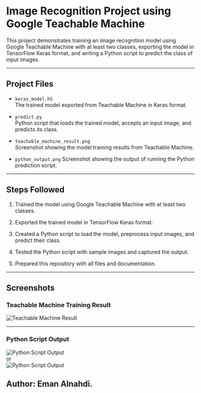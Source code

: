 # Image Recognition Project using Google Teachable Machine

This project demonstrates training an image recognition model using Google Teachable Machine with at least two classes, exporting the model in TensorFlow Keras format, and writing a Python script to predict the class of input images.

---

## Project Files

- `keras_model.h5`  
  The trained model exported from Teachable Machine in Keras format.

- `predict.py`  
  Python script that loads the trained model, accepts an input image, and predicts its class.

- `teachable_machine_result.png`   
  Screenshot showing the model training results from Teachable Machine.

- `python_output.png` 
  Screenshot showing the output of running the Python prediction script.

---

## Steps Followed

1. Trained the model using Google Teachable Machine with at least two classes.

2. Exported the trained model in TensorFlow Keras format.

3. Created a Python script to load the model, preprocess input images, and predict their class.

4. Tested the Python script with sample images and captured the output.

5. Prepared this repository with all files and documentation.

---

## Screenshots

### Teachable Machine Training Result

![Teachable Machine Result](![image](https://github.com/user-attachments/assets/f356343e-a8df-4bb6-a3cd-f7d73eeaed7d)
)

---

### Python Script Output

![Python Script Output](python_output.png)  
or  
![Python Script Output](![image](https://github.com/user-attachments/assets/0a7c4e2b-ce0e-4522-9c97-36b578ed1bb8)
)

## Author: Eman Alnahdi.

